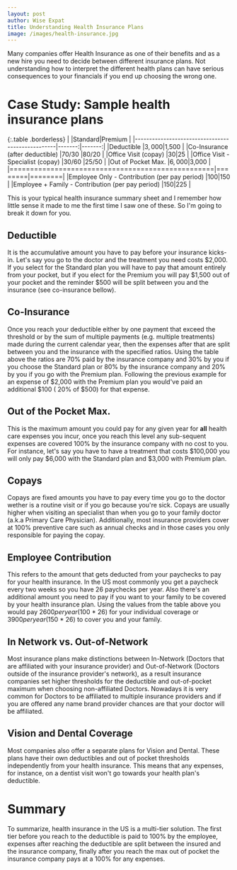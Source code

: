 ```yaml
---
layout: post
author: Wise Expat
title: Understanding Health Insurance Plans
image: /images/health-insurance.jpg
---
```

Many companies offer Health Insurance as one of their benefits and as a new hire you need to decide between different insurance plans. Not understanding how to interpret the different health plans can have serious consequences to your financials if you end up choosing the wrong one.

<!--more-->

# Case Study: Sample health insurance plans

{:.table .borderless}
|                                                  |Standard|Premium |
|--------------------------------------------------|-------:|-------:|
|Deductible                                        |$3,000  |$1,500  |
|Co-Insurance (after deductible)                   |70/30   |80/20   |
|Office Visit (copay)                              |$30     |$25     |
|Office Visit - Specialist (copay)                 |$30/$60 |$25/$50 |
|Out of Pocket Max.                                |$6,000  |$3,000  |
|==================================================|========|========|
|Employee Only - Contribution (per pay period)     |$100    |$150    |
|Employee + Family - Contribution (per pay period) |$150    |$225    |

This is your typical health insurance summary sheet and I remember how little sense it made to me the first time I saw one of these. So I'm going to break it down for you.

## Deductible
It is the accumulative amount you have to pay before your insurance kicks-in. Let's say you go to the doctor and the treatment you need costs $2,000. If you select for the Standard plan you will have to pay that amount entirely from your pocket, but if you elect for the Premium you will pay $1,500 out of your pocket and the reminder $500 will be split between you and the insurance (see co-insurance bellow).

## Co-Insurance
Once you reach your deductible either by one payment that exceed the threshold or by the sum of multiple payments (e.g. multiple treatments) made during the current calendar year, then the expenses after that are split between you and the insurance with the specified ratios. Using the table above the ratios are 70% paid by the insurance company and 30% by you if you choose the Standard plan or 80% by the insurance company and 20% by you if you go with the Premium plan. Following the previous example for an expense of $2,000 with the Premium plan you would've paid an additional $100 ( 20% of $500) for that expense.

## Out of the Pocket Max.
This is the maximum amount you could pay for any given year for **all** health care expenses you incur, once you reach this level any sub-sequent expenses are covered 100% by the insurance company with no cost to you. For instance, let's say you have to have a treatment that costs $100,000 you will only pay $6,000 with the Standard plan and $3,000 with Premium plan.

## Copays
Copays are fixed amounts you have to pay every time you go to the doctor wether is a routine visit or if you go because you're sick. Copays are usually higher when visiting an specialist than when you go to your family doctor (a.k.a Primary Care Physician). Additionally, most insurance providers cover at 100% preventive care such as annual checks and in those cases you only responsible for paying the copay.

## Employee Contribution
This refers to the amount that gets deducted from your paychecks to pay for your health insurance. In the US most commonly you get a paycheck every two weeks so you have 26 paychecks per year. Also there's an additional amount you need to pay if you want to your family to be covered by your health insurance plan. Using the values from the table above you would pay $2600 per year ($100 * 26) for your individual coverage or $3900 per year ($150 * 26) to cover you and your family.

## In Network vs. Out-of-Network
Most insurance plans make distinctions between In-Network (Doctors that are affiliated with your insurance provider) and Out-of-Network (Doctors outside of the insurance provider's network), as a result insurance companies set higher thresholds for the deductible and out-of-pocket maximum when choosing non-affiliated Doctors. Nowadays it is very common for Doctors to be affiliated to multiple insurance providers and if you are offered any name brand provider chances are that your doctor will be affiliated.

## Vision and Dental Coverage
Most companies also offer a separate plans for Vision and Dental. These plans have their own deductibles and out of pocket thresholds independently from your health insurance. This means that any expenses, for instance, on a dentist visit won't go towards your health plan's deductible.

# Summary
To summarize, health insurance in the US is a multi-tier solution. The first tier before you reach to the deductible is paid to 100% by the employee, expenses after reaching the deductible are split between the insured and the insurance company, finally after you reach the max out of pocket the insurance company pays at a 100% for any expenses.
